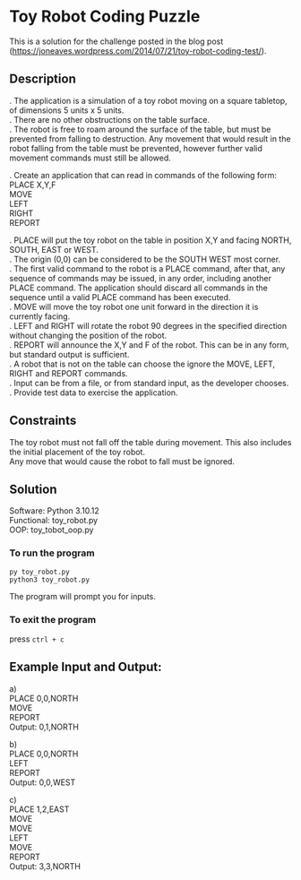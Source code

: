 # Toy Robot Coding Puzzle

This is a solution for the challenge posted in the blog post (https://joneaves.wordpress.com/2014/07/21/toy-robot-coding-test/).

## Description
. The application is a simulation of a toy robot moving on a square tabletop, of dimensions 5 units x 5 units.<br>
. There are no other obstructions on the table surface.<br>
. The robot is free to roam around the surface of the table, but must be prevented from falling to destruction. Any movement
that would result in the robot falling from the table must be prevented, however further valid movement commands must still
be allowed.

. Create an application that can read in commands of the following form:<br>
PLACE X,Y,F<br>
MOVE<br>
LEFT<br>
RIGHT<br>
REPORT

. PLACE will put the toy robot on the table in position X,Y and facing NORTH, SOUTH, EAST or WEST.<br>
. The origin (0,0) can be considered to be the SOUTH WEST most corner.<br>
. The first valid command to the robot is a PLACE command, after that, any sequence of commands may be issued, in any order, including another PLACE command. The application should discard all commands in the sequence until a valid PLACE command has been executed.<br>
. MOVE will move the toy robot one unit forward in the direction it is currently facing.<br>
. LEFT and RIGHT will rotate the robot 90 degrees in the specified direction without changing the position of the robot.<br>
. REPORT will announce the X,Y and F of the robot. This can be in any form, but standard output is sufficient.<br>
. A robot that is not on the table can choose the ignore the MOVE, LEFT, RIGHT and REPORT commands.<br>
. Input can be from a file, or from standard input, as the developer chooses.<br>
. Provide test data to exercise the application.

## Constraints
The toy robot must not fall off the table during movement. This also includes the initial placement of the toy robot.<br>
Any move that would cause the robot to fall must be ignored.

## Solution
Software: Python 3.10.12<br>
Functional: toy_robot.py<br>
OOP: toy_tobot_oop.py

### To run the program
`py toy_robot.py`<br>
`python3 toy_robot.py`

The program will prompt you for inputs.

### To exit the program
press `ctrl + c`

## Example Input and Output:
a)<br>
PLACE 0,0,NORTH<br>
MOVE<br>
REPORT<br>
Output: 0,1,NORTH<br>

b)<br>
PLACE 0,0,NORTH<br>
LEFT<br>
REPORT<br>
Output: 0,0,WEST<br>

c)<br>
PLACE 1,2,EAST<br>
MOVE<br>
MOVE<br>
LEFT<br>
MOVE<br>
REPORT<br>
Output: 3,3,NORTH
